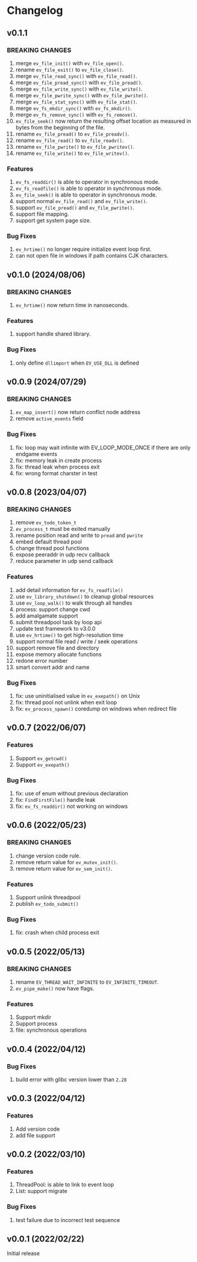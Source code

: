 # Changelog

## v0.1.1

### BREAKING CHANGES
1. merge `ev_file_init()` with `ev_file_open()`.
2. rename `ev_file_exit()` to `ev_file_close()`.
3. merge `ev_file_read_sync()` with `ev_file_read()`.
4. merge `ev_file_pread_sync()` with `ev_file_pread()`.
5. merge `ev_file_write_sync()` with `ev_file_write()`.
6. merge `ev_file_pwrite_sync()` with `ev_file_pwrite()`.
7. merge `ev_file_stat_sync()` with `ev_file_stat()`.
8. merge `ev_fs_mkdir_sync()` with `ev_fs_mkdir()`.
9. merge `ev_fs_remove_sync()` with `ev_fs_remove()`.
10. `ev_file_seek()` now return the resulting offset location as measured in bytes from the beginning of the file.
11. rename `ev_file_pread()` to `ev_file_preadv()`.
12. rename `ev_file_read()` to `ev_file_readv()`.
13. rename `ev_file_pwrite()` to `ev_file_pwritev()`.
14. rename `ev_file_write()` to `ev_file_writev()`.

### Features
1. `ev_fs_readdir()` is able to operator in synchronous mode.
2. `ev_fs_readfile()` is able to operator in synchronous mode.
3. `ev_file_seek()` is able to operator in synchronous mode.
4. support normal `ev_file_read()` and `ev_file_write()`.
5. support `ev_file_pread()` and `ev_file_pwrite()`.
6. support file mapping.
7. support get system page size.

### Bug Fixes
1. `ev_hrtime()` no longer require initialize event loop first.
2. can not open file in windows if path contains CJK characters.


## v0.1.0 (2024/08/06)

### BREAKING CHANGES
1. `ev_hrtime()` now return time in nanoseconds.

### Features
1. support handle shared library.

### Bug Fixes
1. only define `dllimport` when `EV_USE_DLL` is defined


## v0.0.9 (2024/07/29)

### BREAKING CHANGES
1. `ev_map_insert()` now return conflict node address
2. remove `active_events` field

### Bug Fixes
1. fix: loop may wait infinite with EV_LOOP_MODE_ONCE if there are only endgame events
2. fix: memory leak in create process
3. fix: thread leak when process exit
4. fix: wrong format charster in test


## v0.0.8 (2023/04/07)

### BREAKING CHANGES
1. remove `ev_todo_token_t`
2. `ev_process_t` must be exited manually
3. rename position read and write to `pread` and `pwrite`
4. embed default thread pool
5. change thread pool functions
6. expose peeraddr in udp recv callback
7. reduce parameter in udp send callback

### Features
1. add detail information for `ev_fs_readfile()`
2. use `ev_library_shutdown()` to cleanup global resources
3. use `ev_loop_walk()` to walk through all handles
4. process: support change cwd
5. add amalgamate support
6. submit threadpool task by loop api
7. update test framework to v3.0.0
8. use `ev_hrtime()` to get high-resolution time
9. support normal file read / write / seek operations
10. support remove file and directory
11. expose memory allocate functions
12. redone error number
13. smart convert addr and name

### Bug Fixes
1. fix: use uninitialised value in `ev_exepath()` on Unix
2. fix: thread pool not unlink when exit loop
3. fix: `ev_process_spawn()` coredump on windows when redirect file


## v0.0.7 (2022/06/07)

### Features
1. Support `ev_getcwd()`
2. Support `ev_exepath()`

### Bug Fixes
1. fix: use of enum without previous declaration
2. fix: `FindFirstFile()` handle leak
3. fix: `ev_fs_readdir()` not working on windows


## v0.0.6 (2022/05/23)

### BREAKING CHANGES
1. change version code rule.
2. remove return value for `ev_mutex_init()`.
3. remove return value for `ev_sem_init()`.

### Features
1. Support unlink threadpool
2. publish `ev_todo_submit()`

### Bug Fixes
1. fix: crash when child process exit


## v0.0.5 (2022/05/13)

### BREAKING CHANGES
1. rename `EV_THREAD_WAIT_INFINITE` to `EV_INFINITE_TIMEOUT`.
2. `ev_pipe_make()` now have flags.

### Features
1. Support mkdir
2. Support process
3. file: synchronous operations


## v0.0.4 (2022/04/12)

### Bug Fixes
1. build error with glibc version lower than `2.28`


## v0.0.3 (2022/04/12)

### Features
1. Add version code
2. add file support


## v0.0.2 (2022/03/10)

### Features
1. ThreadPool: is able to link to event loop
2. List: support migrate

### Bug Fixes
1. test failure due to incorrect test sequence


## v0.0.1 (2022/02/22)

Initial release
